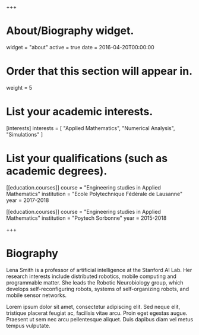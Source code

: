 +++
# About/Biography widget.
widget = "about"
active = true
date = 2016-04-20T00:00:00

# Order that this section will appear in.
weight = 5

# List your academic interests.
[interests]
  interests = [
    "Applied Mathematics",
    "Numerical Analysis",
    "Simulations"
  ]

# List your qualifications (such as academic degrees).
[[education.courses]]
  course = "Engineering studies in Applied Mathematics"
  institution = "Ecole Polytechnique Fédérale de Lausanne"
  year = 2017-2018

[[education.courses]]
  course = "Engineering studies in Applied Mathematics"
  institution = "Poytech Sorbonne"
  year = 2015-2018
 
+++

# Biography

Lena Smith is a professor of artificial intelligence at the Stanford AI Lab. Her research interests include distributed robotics, mobile computing and programmable matter. She leads the Robotic Neurobiology group, which develops self-reconfiguring robots, systems of self-organizing robots, and mobile sensor networks.

Lorem ipsum dolor sit amet, consectetur adipiscing elit. Sed neque elit, tristique placerat feugiat ac, facilisis vitae arcu. Proin eget egestas augue. Praesent ut sem nec arcu pellentesque aliquet. Duis dapibus diam vel metus tempus vulputate. 
